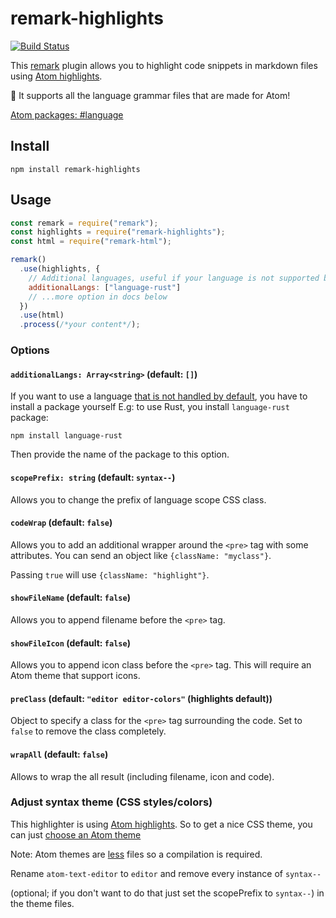 # remark-highlights

[![Build Status](https://travis-ci.org/MoOx/remark-highlights.svg?branch=master)](https://travis-ci.org/MoOx/remark-highlights)

This [remark](https://remark.js.org) plugin allows you to highlight code snippets
in markdown files using [Atom highlights](https://github.com/atom/highlights).

🎉 It supports all the language grammar files that are made for Atom!

[Atom packages: #language](https://atom.io/packages/search?utf8=✓&q=keyword:language)

## Install

```console
npm install remark-highlights
```

## Usage

```js
const remark = require("remark");
const highlights = require("remark-highlights");
const html = require("remark-html");

remark()
  .use(highlights, {
    // Additional languages, useful if your language is not supported by default
    additionalLangs: ["language-rust"]
    // ...more option in docs below
  })
  .use(html)
  .process(/*your content*/);
```

### Options

#### `additionalLangs: Array<string>` (default: `[]`)

If you want to use a language [that is not handled by default](https://github.com/atom/highlights/tree/master/deps),
you have to install a package yourself
E.g: to use Rust, you install `language-rust` package:

```console
npm install language-rust
```

Then provide the name of the package to this option.

#### `scopePrefix: string` (default: `syntax--`)

Allows you to change the prefix of language scope CSS class.

#### `codeWrap` (default: `false`)

Allows you to add an additional wrapper around the `<pre>` tag with some attributes.
You can send an object like `{className: "myclass"}`.

Passing `true` will use `{className: "highlight"}`.

#### `showFileName` (default: `false`)

Allows you to append filename before the `<pre>` tag.

#### `showFileIcon` (default: `false`)

Allows you to append icon class before the `<pre>` tag.
This will require an Atom theme that support icons.

#### `preClass` (default: `"editor editor-colors"` (highlights default))

Object to specify a class for the `<pre>` tag surrounding the code.
Set to `false` to remove the class completely.

#### `wrapAll` (default: `false`)

Allows to wrap the all result (including filename, icon and code).

### Adjust syntax theme (CSS styles/colors)

This highlighter is using [Atom highlights](https://github.com/atom/highlights).
So to get a nice CSS theme, you can just [choose an Atom theme](https://www.atom.io/themes)

Note: Atom themes are [less](http://lesscss.org) files so a compilation is required.

Rename `atom-text-editor` to `editor` and remove every instance of `syntax--`

(optional; if you don't want to do that just set the scopePrefix to `syntax--`) in the theme files.
